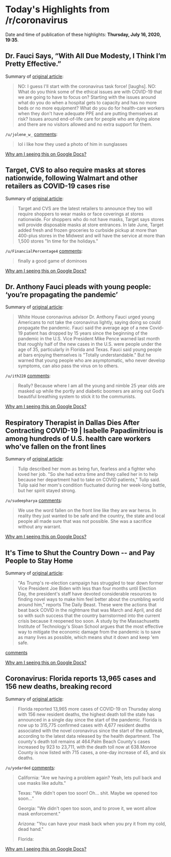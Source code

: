 # Today's Highlights from /r/coronavirus

Date and time of publication of these highlights: **Thursday, July 16, 2020, 19:35**.

## Dr. Fauci Says, “With All Due Modesty, I Think I’m Pretty Effective.”

Summary of [original article](https://www.instyle.com/news/dr-fauci-says-with-all-due-modesty-i-think-im-pretty-effective):

> NO: I guess I'll start with the coronavirus task force! [laughs]. NO: What do you think some of the ethical issues are with COVID-19 that we are going to have to focus on? Starting with the issues around what do you do when a hospital gets to capacity and has no more beds or no more equipment? What do you do for health-care workers when they don't have adequate PPE and are putting themselves at risk? Issues around end-of-life care for people who are dying alone and there are no visitors allowed and no extra support for them.

`/u/jolene_w_` [comments](https://www.reddit.com/r/Coronavirus/comments/hsl8tk/dr_fauci_says_with_all_due_modesty_i_think_im/):

> lol i like how they used a photo of him in sunglasses

[Why am I seeing this on Google Docs?](https://docs.google.com/document/d/1Dc6We63vOXIZsc0op-Bt4abqkYjXzOigalQqFxmvvbM/edit?usp=sharing)

## Target, CVS to also require masks at stores nationwide, following Walmart and other retailers as COVID-19 cases rise

Summary of [original article](https://www.usatoday.com/story/money/2020/07/16/target-face-coverings-requirement-free-masks-provided-coronavirus/5450555002/):

> Target and CVS are the latest retailers to announce they too will require shoppers to wear masks or face coverings at stores nationwide. For shoppers who do not have masks, Target says stores will provide disposable masks at store entrances. In late June, Target added fresh and frozen groceries to curbside pickup at more than 400-plus stores in the Midwest and will have the service at more than 1,500 stores "In time for the holidays."

`/u/FinancialPercentage4` [comments](https://www.reddit.com/r/Coronavirus/comments/hsc7i7/target_cvs_to_also_require_masks_at_stores/):

> finally a good game of dominoes

[Why am I seeing this on Google Docs?](https://docs.google.com/document/d/1Dc6We63vOXIZsc0op-Bt4abqkYjXzOigalQqFxmvvbM/edit?usp=sharing)

## Dr. Anthony Fauci pleads with young people: ‘you’re propagating the pandemic’

Summary of [original article](https://www.cnbc.com/2020/07/16/dr-anthony-fauci-pleads-with-young-people-youre-propagating-the-pandemic.html):

> White House coronavirus advisor Dr. Anthony Fauci urged young Americans to not take the coronavirus lightly, saying doing so could propagate the pandemic. Fauci said the average age of a new Covid-19 patient has dropped by 15 years since the beginning of the pandemic in the U.S. Vice President Mike Pence warned last month that roughly half of the new cases in the U.S. were people under the age of 35, particularly in Florida and Texas. Fauci said young people at bars enjoying themselves is "Totally understandable." But he warned that young people who are asymptomatic, who never develop symptoms, can also pass the virus on to others.

`/u/ith228` [comments](https://www.reddit.com/r/Coronavirus/comments/hsj86p/dr_anthony_fauci_pleads_with_young_people_youre/):

> Really? Because where I am all the young and nimble 25 year olds are masked up while the portly and diabetic boomers are airing out God’s beautiful breathing system to stick it to the communists.

[Why am I seeing this on Google Docs?](https://docs.google.com/document/d/1Dc6We63vOXIZsc0op-Bt4abqkYjXzOigalQqFxmvvbM/edit?usp=sharing)

## Respiratory Therapist in Dallas Dies After Contracting COVID-19 | Isabelle Papadimitriou is among hundreds of U.S. health care workers who've fallen on the front lines

Summary of [original article](https://www.nbcdfw.com/news/coronavirus/respiratory-therapist-in-dallas-dies-after-contracting-covid-19/2407396/):

> Tulip described her mom as being fun, fearless and a fighter who loved her job. "So she had extra time and they called her in to help because her department had to take on COVID patients," Tulip said. Tulip said her mom's condition fluctuated during her week-long battle, but her spirit stayed strong.

`/u/sudeepharya` [comments](https://www.reddit.com/r/Coronavirus/comments/hs8p1g/respiratory_therapist_in_dallas_dies_after/):

> We use the word fallen on the front line like they are war heros. In reality they just wanted to be safe and the country, the state and local people all made sure that was not possible. She was a sacrifice without any warrant.

[Why am I seeing this on Google Docs?](https://docs.google.com/document/d/1Dc6We63vOXIZsc0op-Bt4abqkYjXzOigalQqFxmvvbM/edit?usp=sharing)

## It's Time to Shut the Country Down -- and Pay People to Stay Home

Summary of [original article](https://truthout.org/articles/its-time-to-shut-the-country-down-and-pay-people-to-stay-home/):

> "As Trump's re-election campaign has struggled to tear down former Vice President Joe Biden with less than four months until Election Day, the president's staff have devoted considerable resources to finding novel ways to make him feel better about the crumbling world around him," reports The Daily Beast. These were the actions that beat back COVID in the nightmare that was March and April, and did so with such success that the country barnstormed into the current crisis because it reopened too soon. A study by the Massachusetts Institute of Technology's Sloan School argues that the most effective way to mitigate the economic damage from the pandemic is to save as many lives as possible, which means shut it down and keep 'em safe.

[comments](https://www.reddit.com/r/Coronavirus/comments/hsj0pj/its_time_to_shut_the_country_down_and_pay_people/)

[Why am I seeing this on Google Docs?](https://docs.google.com/document/d/1Dc6We63vOXIZsc0op-Bt4abqkYjXzOigalQqFxmvvbM/edit?usp=sharing)

## Coronavirus: Florida reports 13,965 cases and 156 new deaths, breaking record

Summary of [original article](https://www.local10.com/news/local/2020/07/15/coronavirus-florida-covid-19-cases-death-toll-update/):

> Florida reported 13,965 more cases of COVID-19 on Thursday along with 156 new resident deaths, the highest death toll the state has announced in a single day since the start of the pandemic. Florida is now up to 315,775 confirmed cases with 4,677 resident deaths associated with the novel coronavirus since the start of the outbreak, according to the latest data released by the health department. The county's death toll remains at 464.Palm Beach County's cases increased by 923 to 23,711, with the death toll now at 638.Monroe County is now listed with 715 cases, a one-day increase of 45, and six deaths.

`/u/yodarded` [comments](https://www.reddit.com/r/Coronavirus/comments/hsarxd/coronavirus_florida_reports_13965_cases_and_156/):

> California: "Are we having a problem again? Yeah, lets pull back and use masks like adults."  
> 
> Texas: "We didn't open too soon! Oh... shit. Maybe we opened too soon..."  
> 
> Georgia: "We didn't open too soon, and to prove it, we wont allow mask enforcement."  
> 
> Arizona: "You can have your mask back when you pry it from my cold, dead hand."  
> 
> Florida: <pours gasoline on self>  <lights match>

[Why am I seeing this on Google Docs?](https://docs.google.com/document/d/1Dc6We63vOXIZsc0op-Bt4abqkYjXzOigalQqFxmvvbM/edit?usp=sharing)

